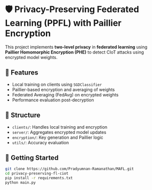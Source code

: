 # 🛡️ Privacy-Preserving Federated Learning (PPFL) with Paillier Encryption

This project implements **two-level privacy** in **federated learning** using **Paillier Homomorphic Encryption (PHE)** to detect CIoT attacks using encrypted model weights.

## 🔧 Features

- Local training on clients using `SGDClassifier`
- Paillier-based encryption and averaging of weights
- Federated Averaging (FedAvg) on encrypted weights
- Performance evaluation post-decryption

## 📁 Structure

- `clients/`: Handles local training and encryption
- `server/`: Aggregates encrypted model updates
- `encryption/`: Key generation and Paillier logic
- `utils/`: Accuracy evaluation

## 🚀 Getting Started

```bash
git clone https://github.com/Pradyumnan-Ramanathan/MAFL.git
cd privacy-preserving-fl-ciot
pip install -r requirements.txt
python main.py
